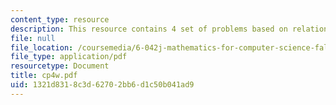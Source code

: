 ```yaml
---
content_type: resource
description: This resource contains 4 set of problems based on relation II.
file: null
file_location: /coursemedia/6-042j-mathematics-for-computer-science-fall-2005/1321d8318c3d62702bb6d1c50b041ad9_cp4w.pdf
file_type: application/pdf
resourcetype: Document
title: cp4w.pdf
uid: 1321d831-8c3d-6270-2bb6-d1c50b041ad9
---
```

